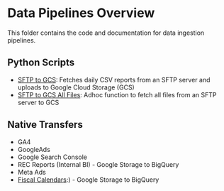 # Data Pipelines Overview

This folder contains the code and documentation for data ingestion pipelines.

## Python Scripts

- [SFTP to GCS](./sftp_to_gcs): Fetches daily CSV reports from an SFTP server and uploads to Google Cloud Storage (GCS)
- [SFTP to GCS All Files](./sftp_to_gcs_all): Adhoc function to fetch all files from an SFTP server to GCS

## Native Transfers

- GA4
- GoogleAds
- Google Search Console
- REC Reports (Internal BI) - Google Storage to BigQuery
- Meta Ads
- [Fiscal Calendars](./native_documenation/GCS_fiscal_calendar.md):) - Google Storage to BigQuery
